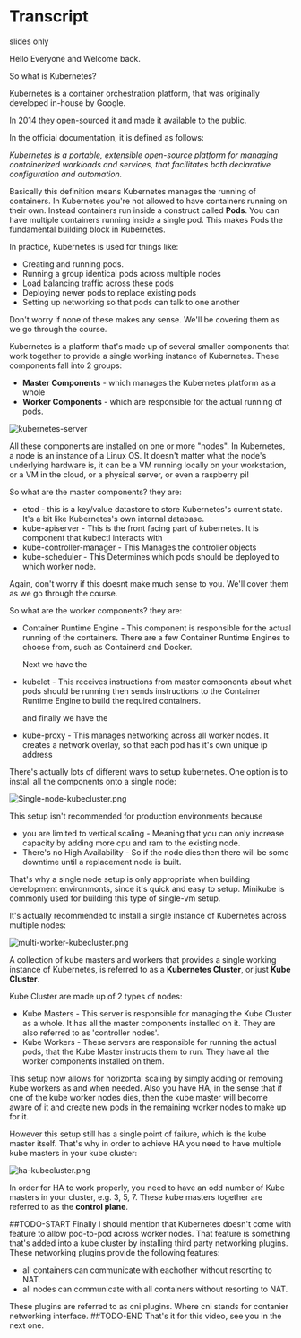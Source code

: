 # Transcript

slides only




Hello Everyone and Welcome back.  

So what is Kubernetes?

Kubernetes is a container orchestration platform,  that was originally developed in-house by Google. 

In 2014 they open-sourced it and made it available to the public. 

In the official documentation, it is defined as follows:

*Kubernetes is a portable, extensible open-source platform for managing containerized workloads and services, 
that facilitates both declarative configuration and automation.*

Basically this definition means Kubernetes manages the running of containers. 
In Kubernetes you're not allowed to have containers running on their own. 
Instead containers run inside a construct called **Pods**. You can have 
multiple containers running inside a single pod. This makes Pods the fundamental building 
block in Kubernetes.

In practice, Kubernetes is used for things like:

- Creating and running pods.
- Running a group identical pods across multiple nodes
- Load balancing traffic across these pods
- Deploying newer pods to replace existing pods
- Setting up networking so that pods can talk to one another

Don't worry if none of these makes any sense. We'll be covering them as we go through the course. 


Kubernetes is a platform that's made up of several smaller components that work together to 
provide a single working instance of Kubernetes. These components fall into 2 groups:

- **Master Components** - which manages the Kubernetes platform as a whole
- **Worker Components** - which are responsible for the actual running of pods.

![kubernetes-server](https://github.com/Sher-Chowdhury/Kubernetes-Study-Guide/raw/master/Section-01/04_What_is_Kubernetes/images/kubernetes-components.png)

All these components are installed on one or more "nodes". In Kubernetes, a node is an 
instance of a Linux OS. It doesn't matter what the node's underlying hardware is, 
it can be a VM running locally on your workstation, or a VM in the cloud, 
or a physical server, or even a raspberry pi! 


So what are the master components? they are:

- etcd - this is a key/value datastore to store Kubernetes's current state. It's a bit like Kubernetes's own internal database.
- kube-apiserver - This is the front facing part of kubernetes. It is component that kubectl interacts with
- kube-controller-manager - This  Manages the controller objects
- kube-scheduler - This Determines which pods should be deployed to which worker node. 

Again, don't worry if this doesnt make much sense to you. We'll cover them as we go through the course. 


So what are the worker components? they are:


- Container Runtime Engine - This component is responsible for the 
  actual running of the containers. 
  There are a few Container Runtime Engines to choose from, such as Containerd and Docker. 
  
  Next we have the

- kubelet - This receives instructions from master components about what pods should be 
  running then sends instructions to the Container Runtime Engine to build the required containers. 
  
  and finally we have the 

- kube-proxy - This manages networking across all worker nodes. It creates a network overlay, 
  so that each pod has it's own unique ip address





There's actually lots of different ways to setup kubernetes. One option is to install all the components onto a single node:

![Single-node-kubecluster.png](https://github.com/Sher-Chowdhury/Kubernetes-Study-Guide/raw/master/Section-01/04_What_is_Kubernetes/images/Single-node-kubecluster.png)

This setup isn't recommended for production environments because

- you are limited to vertical scaling - Meaning that you can only increase capacity 
  by adding more cpu and ram to the existing node. 
- There's no High Availability - So if the node dies then there will be some 
  downtime until a replacement node is built. 

That's why a single node setup is only appropriate when building development environmonts, 
since it's quick and easy to setup. 
Minikube is commonly used for building this type of single-vm setup.  

It's actually recommended to install a single instance of Kubernetes across multiple nodes:

![multi-worker-kubecluster.png](https://github.com/Sher-Chowdhury/Kubernetes-Study-Guide/raw/master/Section-01/04_What_is_Kubernetes/images/multi-worker-kubecluster.png)

A collection of kube masters and workers that provides a single working instance of Kubernetes, is referred to as a **Kubernetes Cluster**, or just **Kube Cluster**.

Kube Cluster are made up of 2 types of nodes:

- Kube Masters - This server is responsible for managing the Kube Cluster as a whole. It has all the master components installed on it. They are also referred to as 'controller nodes'.
- Kube Workers - These servers are responsible for running the actual pods, that the Kube Master instructs them to run. They have all the worker components installed on them.  

This setup now allows for horizontal scaling by simply adding or removing Kube workers as and when needed. Also you have HA, in the sense that if one of the kube worker nodes dies, then the kube master will become aware of it and create new pods in the remaining worker nodes to make up for it.

However this setup still has a single point of failure, which is the kube master itself. That's why in order to achieve HA you need to have multiple kube masters in your kube cluster:

![ha-kubecluster.png](https://github.com/Sher-Chowdhury/Kubernetes-Study-Guide/raw/master/Section-01/04_What_is_Kubernetes/images/ha-kubecluster.png)

In order for HA to work properly, you need to have an odd number of Kube masters in your cluster, e.g. 3, 5, 7. These kube masters together are referred to as the **control plane**.

##TODO-START
Finally I should mention that Kubernetes doesn't come with feature to allow pod-to-pod across worker nodes. That feature is something that's added into a kube cluster by installing third party networking plugins. These networking plugins provide the following features:
- all containers can communicate with eachother without resorting to NAT. 
- all nodes can communicate with all containers without resorting to NAT. 

These plugins are referred to as cni plugins. Where cni stands for contanier networking interface.
##TODO-END
That's it for this video, see you in the next one. 